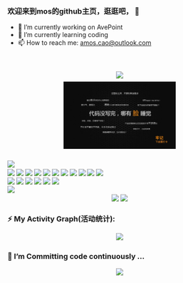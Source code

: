 <!--
**XiaoCaoAskedForHelp/XiaoCaoAskedForHelp** is a ✨ _special_ ✨ repository because its `README.md` (this file) appears on your GitHub profile.
Here are some ideas to get you started:

- 🔭 I’m currently working on ...
- 🌱 I’m currently learning ...
- 👯 I’m looking to collaborate on ...
- 🤔 I’m looking for help with ...
- 💬 Ask me about ...
- 😄 Pronouns: ...
- ⚡ Fun fact: ...
-->

### 欢迎来到mos的github主页，逛逛吧， 👋
- 🔭 I’m currently working on AvePoint
- 🌱 I’m currently learning coding
- 📫 How to reach me: amos.cao@outlook.com

<!-- 循环打字特效 https://github.com/DenverCoder1/readme-typing-svg -->
<h1 align="center">
  <img src="https://readme-typing-svg.herokuapp.com/?lines=少年的桌上没有荒废的时光!&center=true&size=27&color=0000de"> 
  <br/>
  <img src="image.png" style="width: 50%"> 
</h1>

<!-- 高质量小徽章图标 https://img.shields.io -->
<span> 
  <!--访客图标https://visitor-badge.glitch.me/ -->
  <img src="https://visitor-badge.glitch.me/badge?page_id=XiaoCaoAskedForHelp&left_color=green&right_color=blue"/>
  <br>
  <img src="https://img.shields.io/badge/-CSharp-d0de31?style=flat-square&logo=.NET" />
  <img src="https://img.shields.io/badge/-Java-81a6de?style=flat-square&logo=Icinga" />
  <img src="https://img.shields.io/badge/-TypeScript-9f71de?style=flat-square&logo=TypeScript" />
  <img src="https://img.shields.io/badge/-Docker-de97aa?style=flat-square&logo=Docker" />
  <img src="https://img.shields.io/badge/-Python-1bde2b?style=flat-square&logo=Python" />
  <img src="https://img.shields.io/badge/-HTML5-E34F26?style=flat-square&logo=html5&logoColor=white" /> 
  <img src="https://img.shields.io/badge/-CSS3-1572B6?style=flat-square&logo=css3" /> 
  <img src="https://img.shields.io/badge/-JavaScript-oringe?style=flat-square&logo=javascript" /> 
  <img src="https://img.shields.io/badge/-Shell-717f32?style=flat-square&logo=shell" /> 
  <img src="https://img.shields.io/badge/-Vue-13b1d5?style=flat-square&logo=vue.js" /> 
  <img src="https://img.shields.io/badge/-React-bcb3d5?style=flat-square&logo=react" /> 
  <br/>
  <img src="https://img.shields.io/badge/-Vscode-2e7f20?style=flat-square&logo=visualstudiocode" /> 
  <img src="https://img.shields.io/badge/-IDEA-4c5e7f?style=flat-square&logo=intellijidea" /> 
  <img src="https://img.shields.io/badge/-Rider-5e7f5d?style=flat-square&logo=rider" /> 
  <img src="https://img.shields.io/badge/-VS-2e7f20?style=flat-square&logo=visualstudio" /> 
  <img src="https://img.shields.io/badge/-WebStorm-7f122f?style=flat-square&logo=webstorm" />
  <img src="https://img.shields.io/badge/-PyCharm-473e7f?style=flat-square&logo=pycharm" />
</span>

<!-- Metrics（GitHub 信息统计） -->
<div align="left"> <img src="https://metrics.lecoq.io/XiaoCaoAskedForHelp?template=classic&config.timezone=Asia%2FShanghai"> </div>

<div align="center"> 
  <!-- GitHub Stats Card（GitHub 统计卡片）https://github.com/anuraghazra/github-readme-stats -->
  <img height="137px" src="https://github-readme-stats.vercel.app/api?username=XiaoCaoAskedForHelp&hide_title=true&hide_border=true&show_icons=trueline_height=21&text_color=000&icon_color=000&bg_color=0,ea6161,ffc64d,fffc4d,52fa5a&theme=graywhite" /> 
  <!-- Most used languages（GitHub 使用语言统计）https://github.com/anuraghazra/github-readme-stats -->
  <img src="https://github-readme-stats.vercel.app/api/top-langs/?username=XiaoCaoAskedForHelp&hide_title=true&hide_border=true&layout=compact&langs_count=6&text_color=000&icon_color=fff&bg_color=0,52fa5a,4dfcff,c64dff&theme=graywhite" />
</div>

### ⚡ My Activity Graph(活动统计): 
<!-- GitHub Readme Activity Graph （GitHub 活动统计图）https://github.com/Ashutosh00710/github-readme-activity-graph/ -->
<div align="center">
  <img src="https://github-readme-activity-graph.cyclic.app/graph?username=XiaoCaoAskedForHelp&theme=vue&radius=10" /> 
</div>

### 🤔 I’m Committing code continuously ...
<!-- GitHub streak（GitHub 连续打卡）https://github.com/DenverCoder1/github-readme-streak-stats -->
<div align="center"> 
  <img src="https://github-readme-streak-stats.herokuapp.com/?user=XiaoCaoAskedForHelp&theme=merko" /> 
</div>
